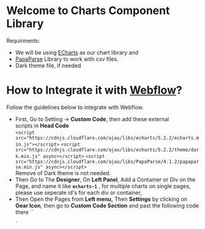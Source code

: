 # Welcome to Charts Component Library
Requirments: 

 - We will be using [ECharts](https://echarts.apache.org/en/index.html)
   as our chart library and
  - [PapaParse](https://www.papaparse.com/) Library to work with csv files.
  -  Dark theme file, if needed

# How to Integrate it with [Webflow](https://webflow.com/)?

Follow the guidelines below to integrate with Webflow.

 - First, Go to Setting -> **Custom Code**, then add these external   
   scripts in **Head Code**  
  `<script   
   src="https://cdnjs.cloudflare.com/ajax/libs/echarts/5.2.2/echarts.min.js"></script>`
   `<script   
   src="https://cdnjs.cloudflare.com/ajax/libs/echarts/5.2.2/theme/dark.min.js"
   async></script>` `<script   
   src="https://cdnjs.cloudflare.com/ajax/libs/PapaParse/4.1.2/papaparse.min.js"
   async></script>`    
   Remove of Dark theme is not needed.
- Then Go to The **Designer**, On **Left Panel**, Add a Container or Div on the Page, and name it like **`echarts-1`** , for multiple charts on single pages, please use seperate id's for each div or container, 
- Then Open the Pages from **Left menu,** Then **Settings** by clicking on **Gear Icon**, then go to **Custom Code Section**  and past the following code there 
`<script> // Initialize the echarts instance based on the prepared dom
const myChart = echarts.init(document.getElementById("echarts-1"), "dark");

$.get("https://docs.google.com/spreadsheets/d/e/2PACX-1vRQSNcmrLtblII19RSmwU6rE6qJVERfc1h-z62dqxptHs9eOurLTlhTGMo1SAVVXIVS3JYl8BBcpcvk/pub?gid=1497781994&single=true&output=csv", function (csvStr) {
  // Specify the configuration items and data for the chart
  const data = parseDataByColumns(csvStr);
  const dateList = JSON.parse(JSON.stringify(data))?.map((d) => d?.Date);
  const supplyList = JSON.parse(JSON.stringify(data))?.map((d) =>
    parseInt(d?.Supply?.replaceAll(",", ""))
  );
  const rateList = JSON.parse(JSON.stringify(data))?.map((d) =>
    parseInt(d?.["Issuance Rate"]?.replaceAll("%", ""))
  );
  const option = {
    title: {
      text: "Ethereum's Historical and Projected Issuance Rate",
      textAlign: 'center',
      textVerticalAlign: 'auto',
      left: '50%',
      top: '4%'
    },
    color: ["#4172C3", "#FF990B"],
    xAxis: {
      type: "category",
      data: dateList,
    },
    tooltip: {
      trigger: "axis",
    },
    legend: {
      data: ["Supply", "Days"],
      top: '10%'
    },
    calculable: true,
    grid: {
      show: true,
      top: '20%'
    },
    yAxis: [
      {
        type: "value",
        name: "Supply",
      },
      {
        type: "value",
        name: "Days",
        axisLabel: {
          formatter: function (value, index) {
            return value + "%";
          },
        },
      },
    ],
    series: [
      {
        data: supplyList,
        type: "line",
        name: "Supply",
        smooth: true,
        smoothMonotone: "x",
        symbol: "none",
        yAxisIndex: 0,
        emphasis: {
          focus: "series",
        },
        lineStyle: {
          width: 3,
          color: "#4172C3",
        },
      },
      {
        data: rateList,
        type: "line",
        id: "line2",
        name: "Days",
        step: false,
        smooth: false,
        smoothMonotone: "x",
        symbol: "none",
        yAxisIndex: 1,
        emphasis: {
          focus: "series",
        },
        lineStyle: {
          width: 3,
          color: "#FF990B",
        },
        markPoint: {
          data: [
            {
              yAxis: 13,
              xAxis: "9/23/2015",
              label: {
                width: 100,
                formatter: ["Homestead ", "(Block time increase)"].join("\n"),
              },
              symbolSize: [110, 40],
              symbolOffset: [0, 10],
            },
            {
              yAxis: 16,
              xAxis: "6/20/2016",
              label: {
                width: 100,
                formatter: ["DDOS"].join("\n"),
              },
              symbolSize: [40, 20],
              symbolOffset: [0, -15],
            },
            {
              yAxis: 15,
              xAxis: "10/27/2016",
              label: {
                width: 100,
                formatter: ["Difficulty Bomb"].join("\n"),
              },
              symbolSize: [80, 20],
              symbolOffset: [0, -15],
            },
            {
              yAxis: 6,
              xAxis: "10/21/2017",
              label: {
                width: 100,
                formatter: ["Byzantium","5>3 reward drop + bomb delay"].join("\n"),
              },
              symbolSize: [80, 20],
              symbolOffset: [0, 25],
            },
            {
              yAxis: 8,
              xAxis: "5/17/2018",
              label: {
                width: 100,
                formatter: ["Difficulty Bomb"].join("\n"),
              },
              symbolSize: [80, 20],
              symbolOffset: [0, -15],
            },
            {
              yAxis: 7,
              xAxis: "12/11/2018",
              label: {
                width: 100,
                formatter: ["Constantinople","3 > 2 reward drop + bomb delay"].join("\n"),
              },
              symbolSize: [80, 20],
              symbolOffset: [-40, 60],
            },
            {
              yAxis: 5,
              xAxis: "10/22/2019",
              label: {
                width: 100,
                formatter: ["Difficulty Bomb"].join("\n"),
              },
              symbolSize: [80, 20],
              symbolOffset: [0, 55],
            },
            {
              yAxis: 5,
              xAxis: "11/29/2019",
              label: {
                width: 100,
                formatter: ["Muir Glacier","(Bomb delay)"].join("\n"),
              },
              symbolSize: [80, 20],
              symbolOffset: [0, -45],
            },
            {
              yAxis: 5,
              xAxis: "7/27/2020",
              label: {
                width: 100,
                formatter: ["Eth2 Phase 0*","(Beacon Chain)"].join("\n"),
              },
              symbolSize: [80, 20],
              symbolOffset: [0, 5],
            },
            {
              yAxis: 6,
              xAxis: "4/20/2021",
              label: {
                width: 100,
                formatter: ["Eth2 Phase 1.5*","(Eth1 folded into Eth2)"].join("\n"),
              },
              symbolSize: [80, 20],
              symbolOffset: [0, -15],
            },
          ],
          label: {
            show: true,
            fontSize: 10,
            overflow: "breakAll",
          },
          itemStyle: {
            color: "#333333",
            opacity: 0.8,
          },
          symbol: "roundRect",
        },
      },
    ],
  };

  // Display the chart using the configuration items and data just specified.
  myChart.setOption(option);
});
function parseDataByColumns(csvStr) {
  const rawData = Papa.parse(csvStr, {
    header: true,
  }).data;
  const data = rawData
    ?.sort(function (a, b) {
      return Number(new Date(a?.Date)) - Number(new Date(b?.Date));
    })
    ?.filter((d) => d?.Date);
  return data;
}

</script>` 

`

 
 

 
